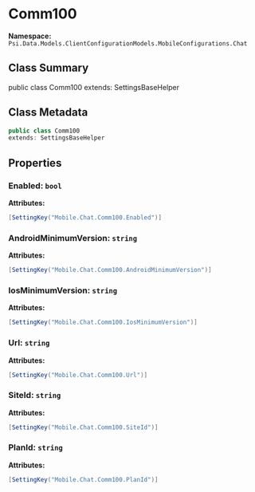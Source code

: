 # Comm100

**Namespace:** `Psi.Data.Models.ClientConfigurationModels.MobileConfigurations.Chat`

## Class Summary

public class Comm100
extends: SettingsBaseHelper

## Class Metadata

```typescript
public class Comm100
extends: SettingsBaseHelper
```

## Properties

### Enabled: `bool`



**Attributes:**
```csharp
[SettingKey("Mobile.Chat.Comm100.Enabled")]
```

### AndroidMinimumVersion: `string`



**Attributes:**
```csharp
[SettingKey("Mobile.Chat.Comm100.AndroidMinimumVersion")]
```

### IosMinimumVersion: `string`



**Attributes:**
```csharp
[SettingKey("Mobile.Chat.Comm100.IosMinimumVersion")]
```

### Url: `string`



**Attributes:**
```csharp
[SettingKey("Mobile.Chat.Comm100.Url")]
```

### SiteId: `string`



**Attributes:**
```csharp
[SettingKey("Mobile.Chat.Comm100.SiteId")]
```

### PlanId: `string`



**Attributes:**
```csharp
[SettingKey("Mobile.Chat.Comm100.PlanId")]
```
